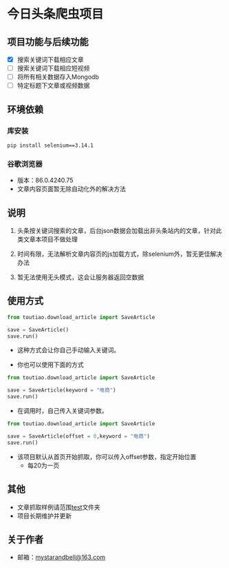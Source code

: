 # 今日头条爬虫项目

## 项目功能与后续功能

- [x] 搜索关键词下载相应文章
- [ ] 搜索关键词下载相应短视频
- [ ] 将所有相关数据存入Mongodb
- [ ] 特定标题下文章或视频数据

## 环境依赖
### 库安装

  ```shell
pip install selenium==3.14.1
```
### 谷歌浏览器
- 版本：86.0.4240.75
- 文章内容页面暂无除自动化外的解决方法

## 说明
1. 头条按关键词搜索的文章，后台json数据会加载出非头条站内的文章，针对此类文章本项目不做处理

2. 时间有限，无法解析文章内容页的js加载方式，除selenium外，暂无更佳解决办法

3. 暂无法使用无头模式，这会让服务器返回空数据

## 使用方式

```python
from toutiao.download_article import SaveArticle

save = SaveArticle()
save.run()
```
- 这种方式会让你自己手动输入关键词。

- 你也可以使用下面的方式

```python
from toutiao.download_article import SaveArticle

save = SaveArticle(keyword = "电商")
save.run()
```
- 在调用时，自己传入关键词参数。

```python
from toutiao.download_article import SaveArticle

save = SaveArticle(offset = 0,keyword = "电商")
save.run()
```
- 该项目默认从首页开始抓取，你可以传入offset参数，指定开始位置
    - 每20为一页

## 其他
- 文章抓取样例请范围<a href = 'https://github.com/xinghe98/toutiao_spiders/tree/main/test'>test</a>文件夹
- 项目长期维护并更新

## 关于作者
- 邮箱：mystarandbell@163.com
